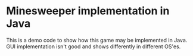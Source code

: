 # Minesweeper implementation in Java

This is a demo code to show how this game may be implemented in Java. GUI implementation isn't good and shows differently in different OS'es.
